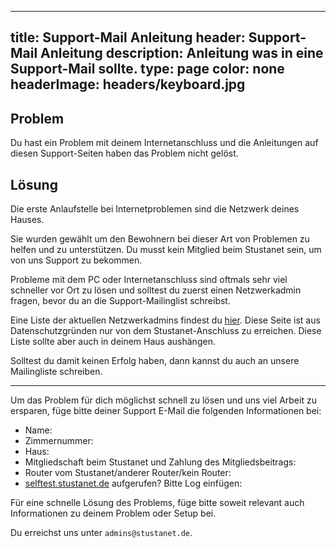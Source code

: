  ---
title: Support-Mail Anleitung
header: Support-Mail Anleitung
description: Anleitung was in eine Support-Mail sollte.
type: page
color: none
headerImage: headers/keyboard.jpg
---

## Problem

Du hast ein Problem mit deinem Internetanschluss und die Anleitungen auf diesen Support-Seiten haben das Problem nicht gelöst.

## Lösung

Die erste Anlaufstelle bei Internetproblemen sind die Netzwerk deines Hauses.

Sie wurden gewählt um den Bewohnern bei dieser Art von Problemen zu helfen und zu unterstützen. Du musst kein Mitglied beim Stustanet sein, um von uns Support zu bekommen.

Probleme mit dem PC oder Internetanschluss sind oftmals sehr viel schneller vor Ort zu lösen und solltest du zuerst einen Netzwerkadmin fragen, bevor du an die Support-Mailinglist schreibst.

Eine Liste der aktuellen Netzwerkadmins findest du [hier](https://dokumente.stusta.de/adminliste/adminliste.pdf). Diese Seite ist aus Datenschutzgründen nur von dem Stustanet-Anschluss zu erreichen. Diese Liste sollte aber auch in deinem Haus aushängen.

Solltest du damit keinen Erfolg haben, dann kannst du auch an unsere Mailingliste schreiben.

***

Um das Problem für dich möglichst schnell zu lösen und uns viel Arbeit zu ersparen, füge bitte deiner Support E-Mail die folgenden Informationen bei:

* Name:
* Zimmernummer:
* Haus:
* Mitgliedschaft beim Stustanet und Zahlung des Mitgliedsbeitrags:
* Router vom Stustanet/anderer Router/kein Router:
* [selftest.stustanet.de](http://selftest.stustanet.de) aufgerufen? Bitte Log einfügen:

Für eine schnelle Lösung des Problems, füge bitte soweit relevant auch Informationen zu deinem Problem oder Setup bei.

Du erreichst uns unter `admins@stustanet.de`.






